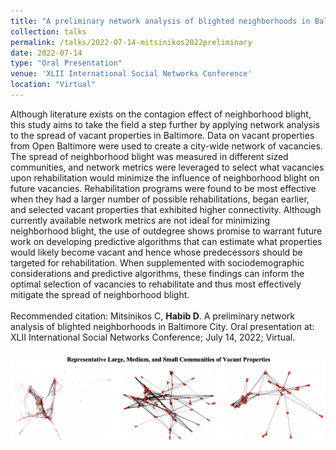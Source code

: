 ```yaml
---	
title: "A preliminary network analysis of blighted neighborhoods in Baltimore City"	
collection: talks	
permalink: /talks/2022-07-14-mitsinikos2022preliminary
date: 2022-07-14
type: "Oral Presentation"
venue: 'XLII International Social Networks Conference'
location: "Virtual"
---	
```

Although literature exists on the contagion effect of neighborhood blight, this study aims to take the field a step further by applying network analysis to the spread of vacant properties in Baltimore. Data on vacant properties from Open Baltimore were used to create a city-wide network of vacancies. The spread of neighborhood blight was measured in different sized communities, and network metrics were leveraged to select what vacancies upon rehabilitation would minimize the influence of neighborhood blight on future vacancies. Rehabilitation programs were found to be most effective when they had a larger number of possible rehabilitations, began earlier, and selected vacant properties that exhibited higher connectivity. Although currently available network metrics are not ideal for minimizing neighborhood blight, the use of outdegree shows promise to warrant future work on developing predictive algorithms that can estimate what properties would likely become vacant and hence whose predecessors should be targeted for rehabilitation. When supplemented with sociodemographic considerations and predictive algorithms, these findings can inform the optimal selection of vacancies to rehabilitate and thus most effectively mitigate the spread of neighborhood blight.
<br><br>
Recommended citation: Mitsinikos C, **Habib D**. A preliminary network analysis of blighted neighborhoods in Baltimore City. Oral presentation at: XLII International Social Networks Conference; July 14, 2022; Virtual.
<br><br>
![Large, Medium, and Small Network Graphs Representing Vacant Properties](../images/mitsinikos2022preliminary.png) 
